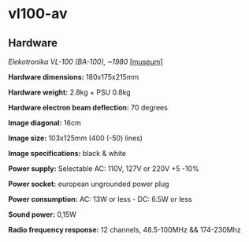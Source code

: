 # vl100-av

## Hardware

*Elekotronika VL-100 (BA-100), ~1980* [[museum]][1]

**Hardware dimensions:** 180x175x215mm

**Hardware weight:** 2.8kg + PSU 0.8kg

**Hardware electron beam deflection:** 70 degrees

**Image diagonal:** 16cm

**Image size:** 103x125mm (400 (-50) lines)

**Image specifications:** black & white

**Power supply:** Selectable AC: 110V, 127V or 220V +5 -10%

**Power socket:** european ungrounded power plug

**Power consumption:** AC: 13W or less - DC: 6.5W or less

**Sound power:** 0,15W

**Radio frequency response:** 12 channels, 48.5-100MHz && 174-230Mhz

[1]: https://u-ssr.ru/tv/89-televizor-elektronika-vl-100.html
